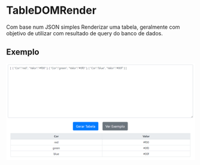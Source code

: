 # TableDOMRender
Com base num JSON simples Renderizar uma tabela, geralmente com objetivo de utilizar com resultado de query do banco de dados.

## Exemplo
![Exemplo](https://github.com/emerson-cs-santos/TableDOMRender/blob/master/Exemplo.png "Exemplo")